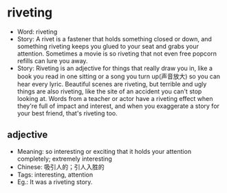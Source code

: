 # riveting

- Word: riveting
- Story: A rivet is a fastener that holds something closed or down, and something riveting keeps you glued to your seat and grabs your attention. Sometimes a movie is so riveting that not even free popcorn refills can lure you away.
- Story: Riveting is an adjective for things that really draw you in, like a book you read in one sitting or a song you turn up(声音放大) so you can hear every lyric. Beautiful scenes are riveting, but terrible and ugly things are also riveting, like the site of an accident you can't stop looking at. Words from a teacher or actor have a riveting effect when they're full of impact and interest, and when you exaggerate a story for your best friend, that's riveting too.

## adjective

- Meaning: so interesting or exciting that it holds your attention completely; extremely interesting
- Chinese: 吸引人的；引人入胜的
- Tags: interesting, attention
- Eg.: It was a riveting story.

